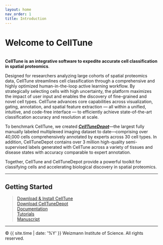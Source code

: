 ```yaml
---
layout: home
nav_order: 1
title: Introduction
---
```


# Welcome to CellTune
&nbsp;  
**CellTune is an integrative software to expedite accurate cell classification in spatial proteomics**. 

Designed for researchers analyzing large cohorts of spatial proteomics data, CellTune streamlines cell classification through a comprehensive and highly optimized human-in-the-loop active learning workflow. By strategically selecting cells with high uncertainty, the platform maximizes the impact of user input and enables the discovery of fine-grained and novel cell types. CellTune advances core capabilities across visualization, gating, annotation, and spatial feature extraction — all within a unified, intuitive, and code-free interface — to efficiently achieve state-of-the-art classification accuracy and resolution at scale.

To benchmark CellTune, we created [***CellTuneDepot***](#celltunedepot)—the largest fully manually labeled multiplexed imaging dataset to date—comprising over 40,000 cells comprehensively annotated by experts across 30 cell types. In addition, CellTuneDepot contains over 3 million high-quality semi-supervised labels generated with CellTune across a variety of tissues and disease states with accuracy comparable to expert annotation.

Together, CellTune and CellTuneDepot provide a powerful toolkit for classifying cells and accelerating biological discovery in spatial proteomics.


---
## Getting Started
>[Download & Install CellTune](#download.md)  
>[Download CellTuneDepot](#celltunedepot)  
>[Documentation](#documentation)  
>[Tutorials](#tutorials)  
>[Manuscript](#citation)  

---
© {{ site.time | date: '%Y' }} Weizmann Institute of Science. All rights reserved.
